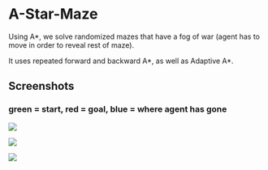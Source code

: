 # A-Star-Maze
Using A*, we solve randomized mazes that have a fog of war (agent has to move in order to reveal rest of maze).

It uses repeated forward and backward A\*, as well as Adaptive A\*.

## Screenshots
### green = start, red = goal, blue = where agent has gone

![]({{"/images/maze.png"|absolute_url}})

![]({{"/images/maze2.png"|absolute_url}})

![]({{"/images/maze3.png"|absolute_url}})
